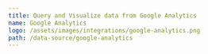 ```yaml
---
title: Query and Visualize data from Google Analytics
name: Google Analytics
logo: /assets/images/integrations/google-analytics.png
path: /data-source/google-analytics
---
```

